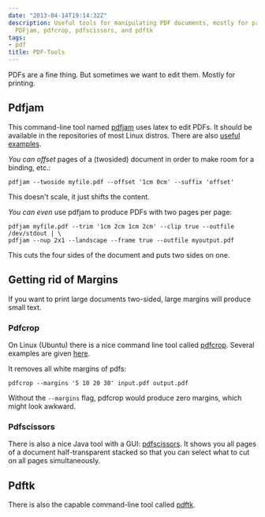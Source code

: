 ```yaml
---
date: "2013-04-14T19:14:32Z"
description: Useful tools for manipulating PDF documents, mostly for printing. Including
  PDFjam, pdfcrop, pdfscissors, and pdftk
tags:
- pdf
title: PDF-Tools
---
```


PDFs are a fine thing. But sometimes we want to edit them. Mostly for
printing.

## Pdfjam

This command-line tool named  [pdfjam](http://wiki.ubuntuusers.de/PDFjam)
uses latex to edit PDFs. It should be available in the repositories of
most Linux distros. There are also
[useful examples](http://www2.warwick.ac.uk/fac/sci/statistics/staff/academic-research/firth/software/pdfjam/).

*You can offset* pages of a (twosided) document in order to make room for a binding, etc.:

    pdfjam --twoside myfile.pdf --offset '1cm 0cm' --suffix 'offset'

This doesn't scale, it just shifts the content.

*You can even* use pdfjam to produce PDFs with two pages per page:

    pdfjam myfile.pdf --trim '1cm 2cm 1cm 2cm' --clip true --outfile /dev/stdout | \
    pdfjam --nup 2x1 --landscape --frame true --outfile myoutput.pdf

This cuts the four sides of the document and puts two sides on one.

## Getting rid of Margins

If you want to print large documents two-sided, large margins will
produce small text.

### Pdfcrop

On Linux (Ubuntu) there is a nice command line tool called
[pdfcrop](http://manpages.ubuntu.com/manpages/gutsy/man1/pdfcrop.1.html).
Several examples are given
[here](http://askubuntu.com/questions/124692/command-line-tool-to-crop-pdf-files).

It removes all white margins of pdfs:

    pdfcrop --margins '5 10 20 30' input.pdf output.pdf

Without the `--margins` flag, pdfcrop would produce zero margins, which
might look awkward.

### Pdfscissors

There is also a nice Java tool with a GUI:
[pdfscissors](https://sites.google.com/site/pdfscissors/). It shows you
all pages of a document half-transparent stacked so that you can select
what to cut on all pages simultaneously.



## Pdftk

There is also the capable command-line tool called
[pdftk](https://wiki.ubuntuusers.de/pdftk).
